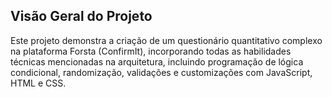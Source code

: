 Visão Geral do Projeto
-
Este projeto demonstra a criação de um questionário quantitativo complexo na plataforma Forsta (ConfirmIt), incorporando todas as habilidades técnicas mencionadas na arquitetura, incluindo programação de lógica condicional, randomização, validações e customizações com JavaScript, HTML e CSS.

